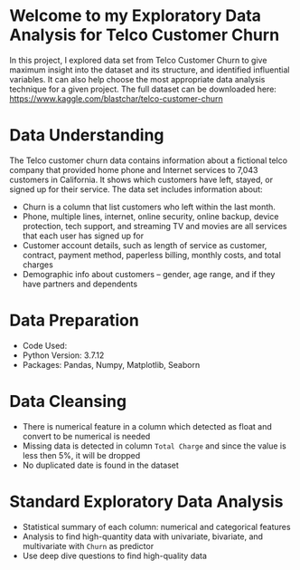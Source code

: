# Welcome to my Exploratory Data Analysis for Telco Customer Churn
In this project, I explored data set from Telco Customer Churn to give maximum insight into the dataset and its structure, and identified influential variables. It can also help choose the most appropriate data analysis technique for a given project. The full dataset can be downloaded here: https://www.kaggle.com/blastchar/telco-customer-churn 

# Data Understanding
The Telco customer churn data contains information about a fictional telco company that provided home phone and Internet services to 7,043 customers in California. It shows which customers have left, stayed, or signed up for their service.
The data set includes information about:
- Churn is a column that list customers who left within the last month.
- Phone, multiple lines, internet, online security, online backup, device protection, tech support, and streaming TV and movies are all services that each user has signed up for 
- Customer account details, such as length of service as customer, contract, payment method, paperless billing, monthly costs, and total charges
- Demographic info about customers – gender, age range, and if they have partners and dependents

# Data Preparation 
- Code Used:
- Python Version: 3.7.12
- Packages: Pandas, Numpy, Matplotlib, Seaborn

# Data Cleansing
- There is numerical feature in a column which detected as float and convert to be numerical is needed 
- Missing data is detected in column `Total Charge` and since the value is less then 5%, it will be dropped
- No duplicated date is found in the dataset 

# Standard Exploratory Data Analysis
- Statistical summary of each column: numerical and categorical features 
- Analysis to find high-quantity data with univariate, bivariate, and multivariate with `Churn` as predictor 
- Use deep dive questions to find high-quality data

